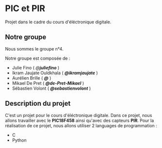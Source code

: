 # PIC et PIR
Projet dans le cadre du cours d'éléctronique digitale.

## Notre groupe
Nous sommes le groupe n°4.

Notre groupe est composée de :
* Julie Fino ( *@__juliefino__* )
* Ikram Jaujate Ouldkhala ( *__@ikramjaujate__* )
* Aurélien Brille ( *__@__* )
* Mikael De Pret ( *__@de-Pret-Mikael__* )
* Sébastien Volont ( *__@sebastienvolont__* )


## Description du projet
C'est un projet pour le cours d'éléctronique digitale. Dans ce projet, nous allons travailler avec le __PIC18F458__ ainsi qu'avec des capteurs __PIR__. 
Pour la réalisation de ce projet, nous allons utiliser 2 languages de programmation :
* C
* Python
